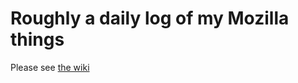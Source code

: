 # Roughly a daily log of my Mozilla things

Please see [the wiki](https://github.com/m8ttyB/status/wiki)
